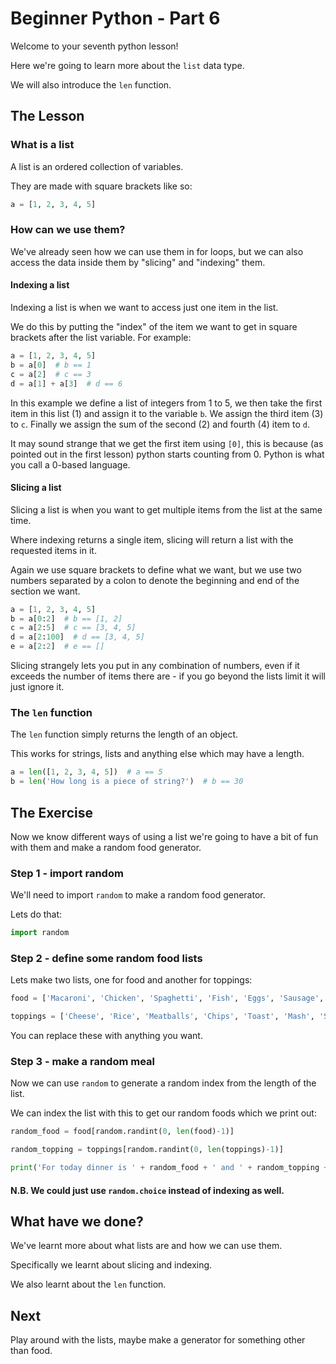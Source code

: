 # Beginner Python - Part 6

Welcome to your seventh python lesson!

Here we're going to learn more about the `list` data type.

We will also introduce the `len` function.

## The Lesson

### What is a list

A list is an ordered collection of variables.

They are made with square brackets like so:

```python
a = [1, 2, 3, 4, 5]
```

### How can we use them?

We've already seen how we can use them in for loops, but we
can also access the data inside them by "slicing" and "indexing"
them.

#### Indexing a list

Indexing a list is when we want to access just one item in the list.

We do this by putting the "index" of the item we want to get in square 
brackets after the list variable. For example:

```python
a = [1, 2, 3, 4, 5]
b = a[0]  # b == 1
c = a[2]  # c == 3
d = a[1] + a[3]  # d == 6
```

In this example we define a list of integers from 1 to 5, we then
take the first item in this list (1) and assign it to the variable `b`.
We assign the third item (3) to `c`. Finally we assign the sum of the 
second (2) and fourth (4) item to `d`. 

It may sound strange that we get the first item using `[0]`, this is
because (as pointed out in the first lesson) python starts counting from 0.
Python is what you call a 0-based language.

#### Slicing a list

Slicing a list is when you want to get multiple items from the list
at the same time.

Where indexing returns a single item, slicing will return a list
with the requested items in it.

Again we use square brackets to define what we want, but we use
two numbers separated by a colon to denote the beginning and end of
the section we want.

```python
a = [1, 2, 3, 4, 5]
b = a[0:2]  # b == [1, 2]
c = a[2:5]  # c == [3, 4, 5]
d = a[2:100]  # d == [3, 4, 5]
e = a[2:2]  # e == []
```

Slicing strangely lets you put in any combination of numbers, even 
if it exceeds the number of items there are - if you go beyond the
lists limit it will just ignore it. 

### The `len` function

The `len` function simply returns the length of an object.

This works for strings, lists and anything else which may have a length.

```python
a = len([1, 2, 3, 4, 5])  # a == 5
b = len('How long is a piece of string?')  # b == 30

```


## The Exercise

Now we know different ways of using a list we're going to have a bit
of fun with them and make a random food generator.

### Step 1 - import random

We'll need to import `random` to make a random food generator.

Lets do that:

```python
import random
```

### Step 2 - define some random food lists

Lets make two lists, one for food and another for toppings:

```python
food = ['Macaroni', 'Chicken', 'Spaghetti', 'Fish', 'Eggs', 'Sausage', 'Noodles', 'Omelette', 'Mushrooms', 'Caramel', 'Chocolate']

toppings = ['Cheese', 'Rice', 'Meatballs', 'Chips', 'Toast', 'Mash', 'Salad', 'Ice Cream', 'Quiche', 'Milk']
```

You can replace these with anything you want.

### Step 3 - make a random meal

Now we can use `random` to generate a random index from the
length of the list.

We can index the list with this to get our random foods which we print out:

```python
random_food = food[random.randint(0, len(food)-1)]

random_topping = toppings[random.randint(0, len(toppings)-1)]

print('For today dinner is ' + random_food + ' and ' + random_topping + '!')
```

#### N.B. We could just use `random.choice` instead of indexing as well.

## What have we done?

We've learnt more about what lists are and how we can use them.

Specifically we learnt about slicing and indexing.

We also learnt about the `len` function.

## Next

Play around with the lists, maybe make a generator for something 
other than food.